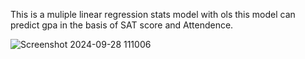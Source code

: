 This is a muliple linear regression stats model with ols 
this model  can predict gpa in the basis of SAT score and Attendence.

![Screenshot 2024-09-28 111006](https://github.com/user-attachments/assets/baa9024d-d327-487b-9dc8-9177fd004dd0)
